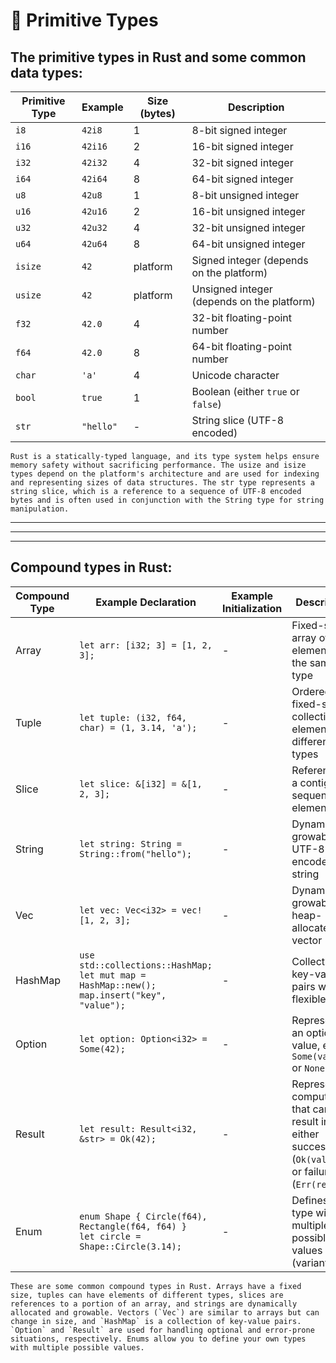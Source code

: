 # 🦀 Primitive Types

## The primitive types in Rust and some common data types:

| Primitive Type | Example | Size (bytes) | Description |
| -------------- | ------- | ------------ | ----------- |
| `i8`           | `42i8`  | 1            | 8-bit signed integer |
| `i16`          | `42i16` | 2            | 16-bit signed integer |
| `i32`          | `42i32` | 4            | 32-bit signed integer |
| `i64`          | `42i64` | 8            | 64-bit signed integer |
| `u8`           | `42u8`  | 1            | 8-bit unsigned integer |
| `u16`          | `42u16` | 2            | 16-bit unsigned integer |
| `u32`          | `42u32` | 4            | 32-bit unsigned integer |
| `u64`          | `42u64` | 8            | 64-bit unsigned integer |
| `isize`        | `42`    | platform     | Signed integer (depends on the platform) |
| `usize`        | `42`    | platform     | Unsigned integer (depends on the platform) |
| `f32`          | `42.0`  | 4            | 32-bit floating-point number |
| `f64`          | `42.0`  | 8            | 64-bit floating-point number |
| `char`         | `'a'`   | 4            | Unicode character |
| `bool`         | `true`  | 1            | Boolean (either `true` or `false`) |
| `str`          | `"hello"`| -           | String slice (UTF-8 encoded) |

```
Rust is a statically-typed language, and its type system helps ensure memory safety without sacrificing performance. The usize and isize types depend on the platform's architecture and are used for indexing and representing sizes of data structures. The str type represents a string slice, which is a reference to a sequence of UTF-8 encoded bytes and is often used in conjunction with the String type for string manipulation.
```

----------------------------------------------------------------------------
****************************************************************************
----------------------------------------------------------------------------

## Compound types in Rust:

| Compound Type | Example Declaration | Example Initialization | Description |
| ------------- | -------------------- | ----------------------- | ----------- |
| Array         | `let arr: [i32; 3] = [1, 2, 3];` | - | Fixed-size array of elements of the same type |
| Tuple         | `let tuple: (i32, f64, char) = (1, 3.14, 'a');` | - | Ordered, fixed-size collection of elements of different types |
| Slice         | `let slice: &[i32] = &[1, 2, 3];` | - | Reference to a contiguous sequence of elements |
| String        | `let string: String = String::from("hello");` | - | Dynamic, growable UTF-8 encoded string |
| Vec           | `let vec: Vec<i32> = vec![1, 2, 3];` | - | Dynamic, growable, heap-allocated vector |
| HashMap       | `use std::collections::HashMap;`<br>`let mut map = HashMap::new();`<br>`map.insert("key", "value");` | - | Collection of key-value pairs with a flexible size |
| Option        | `let option: Option<i32> = Some(42);` | - | Represents an optional value, either `Some(value)` or `None` |
| Result        | `let result: Result<i32, &str> = Ok(42);` | - | Represents a computation that can result in either success (`Ok(value)`) or failure (`Err(reason)`) |
| Enum          | `enum Shape { Circle(f64), Rectangle(f64, f64) }`<br>`let circle = Shape::Circle(3.14);` | - | Defines a type with multiple possible values (variants) |

```
These are some common compound types in Rust. Arrays have a fixed size, tuples can have elements of different types, slices are references to a portion of an array, and strings are dynamically allocated and growable. Vectors (`Vec`) are similar to arrays but can change in size, and `HashMap` is a collection of key-value pairs. `Option` and `Result` are used for handling optional and error-prone situations, respectively. Enums allow you to define your own types with multiple possible values.
```
